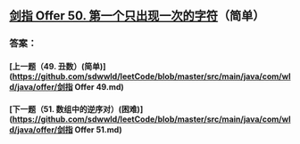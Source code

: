 ## [剑指 Offer 50. 第一个只出现一次的字符](https://leetcode-cn.com/problems/merge-two-sorted-lists/)（简单）





### 答案：



#### [上一题（49. 丑数）(简单)](https://github.com/sdwwld/leetCode/blob/master/src/main/java/com/wld/java/offer/剑指 Offer 49.md)

#### [下一题（51. 数组中的逆序对）(困难)](https://github.com/sdwwld/leetCode/blob/master/src/main/java/com/wld/java/offer/剑指 Offer 51.md)